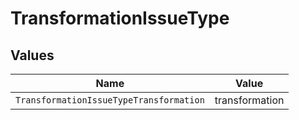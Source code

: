 # TransformationIssueType


## Values

| Name                                    | Value                                   |
| --------------------------------------- | --------------------------------------- |
| `TransformationIssueTypeTransformation` | transformation                          |